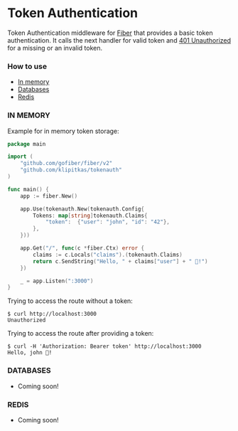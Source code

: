 # Token Authentication

Token Authentication middleware for [Fiber](https://github.com/gofiber/fiber) that provides a basic token authentication. It calls the next handler for valid token and [401 Unauthorized](https://developer.mozilla.org/en-US/docs/Web/HTTP/Status/401) for a missing or an invalid token.

### How to use

- [In memory](#in-memory)
- [Databases](#databases)
- [Redis](#redis)

### IN MEMORY

Example for in memory token storage:

```go
package main

import (
	"github.com/gofiber/fiber/v2"
	"github.com/klipitkas/tokenauth"
)

func main() {
	app := fiber.New()

	app.Use(tokenauth.New(tokenauth.Config{
		Tokens: map[string]tokenauth.Claims{
			"token":  {"user": "john", "id": "42"},
		},
	}))

	app.Get("/", func(c *fiber.Ctx) error {
		claims := c.Locals("claims").(tokenauth.Claims)
		return c.SendString("Hello, " + claims["user"] + " 👋!")
	})

	_ = app.Listen(":3000")
}
```

Trying to access the route without a token:

```shell
$ curl http://localhost:3000
Unauthorized
```

Trying to access the route after providing a token:

```shell
$ curl -H 'Authorization: Bearer token' http://localhost:3000
Hello, john 👋!
```

### DATABASES

- Coming soon!

### REDIS

- Coming soon!
